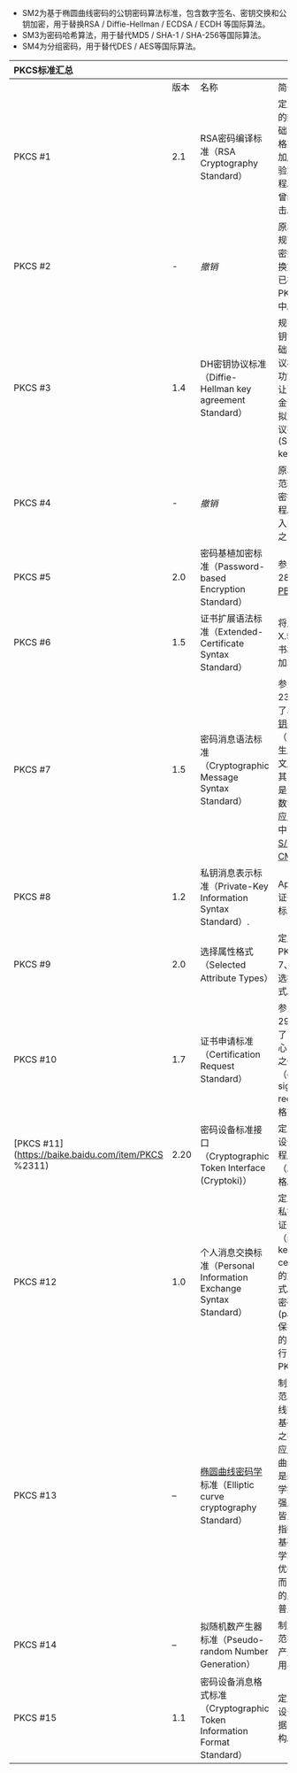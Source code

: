 - SM2为基于椭圆曲线密码的公钥密码算法标准，包含数字签名、密钥交换和公钥加密，用于替换RSA / Diffie-Hellman / ECDSA / ECDH 等国际算法。
- SM3为密码哈希算法，用于替代MD5 / SHA-1 / SHA-256等国际算法。
- SM4为分组密码，用于替代DES / AES等国际算法。

| **PKCS标准汇总**                                    |      |                                                              |                                                              |
| :-------------------------------------------------- | :--- | :----------------------------------------------------------- | :----------------------------------------------------------- |
|                                                     | 版本 | 名称                                                         | 简介                                                         |
| PKCS #1                                             | 2.1  | RSA密码编译标准（RSA Cryptography Standard）                 | 定义了RSA的数理基础、公/私钥格式，以及加/解密、签/验章的流程。1.5版本曾经遭到攻击。 |
| PKCS #2                                             | -    | *撤销*                                                       | 原本是用以规范RSA加密摘要的转换方式，现已被纳入PKCS#1之中。  |
| PKCS #3                                             | 1.4  | DH密钥协议标准（Diffie-Hellman key agreement Standard）      | 规范以DH密钥协议为基础的密钥协议标准。其功能，可以让两方通过金议协议，拟定一把会议密钥(Session key)。 |
| PKCS #4                                             | -    | *撤销*                                                       | 原本用以规范转换RSA密钥的流程。已被纳入PKCS#1之中。          |
| PKCS #5                                             | 2.0  | 密码基植加密标准（Password-based Encryption Standard）       | 参见RFC 2898与[PBKDF2](https://baike.baidu.com/item/PBKDF2)。 |
| PKCS #6                                             | 1.5  | 证书扩展语法标准（Extended-Certificate Syntax Standard）     | 将原本X.509的证书格式标准加以扩充。                          |
| PKCS #7                                             | 1.5  | 密码消息语法标准（Cryptographic Message Syntax Standard）    | 参见RFC 2315。规范了以[公开密钥基础设施](https://baike.baidu.com/item/公开密钥基础设施)（PKI）所产生之签名/密文之格式。其目的一样是为了拓展数字证书的应用。其中，包含了[S/MIME](https://baike.baidu.com/item/S%2FMIME)与[CMS](https://baike.baidu.com/item/CMS)。 |
| PKCS #8                                             | 1.2  | 私钥消息表示标准（Private-Key Information Syntax Standard）. | Apache读取证书私钥的标准。                                   |
| PKCS #9                                             | 2.0  | 选择属性格式（Selected Attribute Types）                     | 定义PKCS#6、7、8、10的选择属性格式。                         |
| PKCS #10                                            | 1.7  | 证书申请标准（Certification Request Standard）               | 参见RFC 2986。规范了向证书中心申请证书之CSR（certificate signing request）的格式。 |
| [PKCS #11](https://baike.baidu.com/item/PKCS %2311) | 2.20 | 密码设备标准接口（Cryptographic Token Interface (Cryptoki)） | 定义了密码设备的应用程序接口（API）之规格。                  |
| PKCS #12                                            | 1.0  | 个人消息交换标准（Personal Information Exchange Syntax Standard） | 定义了包含私钥与公钥证书（public key certificate）的文件格式。私钥采密码(password)保护。常见的PFX就履行了PKCS#12。 |
| PKCS #13                                            | –    | [椭圆曲线密码学](https://baike.baidu.com/item/椭圆曲线密码学/2249951)标准（Elliptic curve cryptography Standard） | 制定中。规范以椭圆曲线密码学为基础所发展之密码技术应用。椭圆曲线密码学是新的密码学技术，其强度与效率皆比现行以指数运算为基础之密码学算法来的优秀。然而，该算法的应用尚不普及。 |
| PKCS #14                                            | –    | 拟随机数产生器标准（Pseudo-random Number Generation）        | 制定中。规范拟随机数产生器的使用与设计。                     |
| PKCS #15                                            | 1.1  | 密码设备消息格式标准（Cryptographic Token Information Format Standard） | 定义了密码设备内部数据的组织结构。                           |